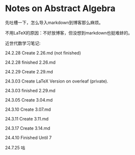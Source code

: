 # Notes on Abstract Algebra

先吐槽一下，怎么导入markdown到博客那么麻烦。

不用LaTeX的原因：不好放博客，但没想到markdown也挺难蚌的。

近世代数学习笔记:

24.2.28 Create 2.26.md (not finished)

24.2.28 finished 2.26.md

24.2.29 Create 2.29.md

24.3.03 Create LaTeX Version on overleaf (private).

24.3.03 finished 2.29.md

24.3.05 Create 3.04.md

24.3.10 Create 3.07.md

24.3.11 Create 3.11.md

24.3.17 Create 3.14.md

24.4.10 Finished Until 7

24.7.25 咕